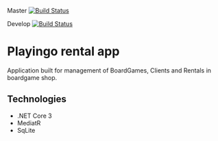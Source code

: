 Master
[![Build Status](https://szymek325.visualstudio.com/My%20First%20Project/_apis/build/status/szymek325.boardgame-rental-app?branchName=master)](https://szymek325.visualstudio.com/My%20First%20Project/_build/latest?definitionId=1&branchName=master)

Develop
[![Build Status](https://szymek325.visualstudio.com/My%20First%20Project/_apis/build/status/szymek325.boardgame-rental-app?branchName=develop)](https://szymek325.visualstudio.com/My%20First%20Project/_build/latest?definitionId=1&branchName=develop)

# Playingo rental app
Application built for management of BoardGames, Clients and Rentals in boardgame shop.

## Technologies
* .NET Core 3
* MediatR
* SqLite